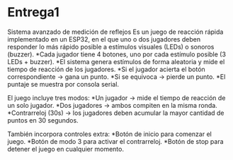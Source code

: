 # Entrega1
Sistema avanzado de medición de reflejos
Es un juego de reacción rápida implementado en un ESP32, en el que uno o dos jugadores deben responder lo más rápido posible a estímulos visuales (LEDs) o sonoros (buzzer). 
*Cada jugador tiene 4 botones, uno por cada estímulo posible (3 LEDs + buzzer). 
*El sistema genera estímulos de forma aleatoria y mide el tiempo de reacción de los jugadores. 
*Si el jugador acierta el botón correspondiente → gana un punto.
*Si se equivoca → pierde un punto.
*El puntaje se muestra por consola serial.

El juego incluye tres modos:
*Un jugador → mide el tiempo de reacción de un solo jugador.
*Dos jugadores → ambos compiten en la misma ronda.
*Contrarreloj (30s) → los jugadores deben acumular la mayor cantidad de puntos en 30 segundos.

También incorpora controles extra:
*Botón de inicio para comenzar el juego.
*Botón de modo 3 para activar el contrarreloj.
*Botón de stop para detener el juego en cualquier momento.
